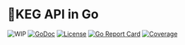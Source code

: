 # 🍺KEG API in Go

![WIP](https://img.shields.io/badge/status-wip-red.svg)
[![GoDoc](https://godoc.org/github.com/rwxrob/libkeg?status.svg)](https://godoc.org/github.com/rwxrob/libkeg)
[![License](https://img.shields.io/badge/license-Apache2-brightgreen.svg)](LICENSE)
[![Go Report Card](https://goreportcard.com/badge/github.com/rwxrob/libkeg)](https://goreportcard.com/report/github.com/rwxrob/libkeg)
[![Coverage](https://gocover.io/_badge/github.com/rwxrob/libkeg)](https://gocover.io/github.com/rwxrob/libkeg)

